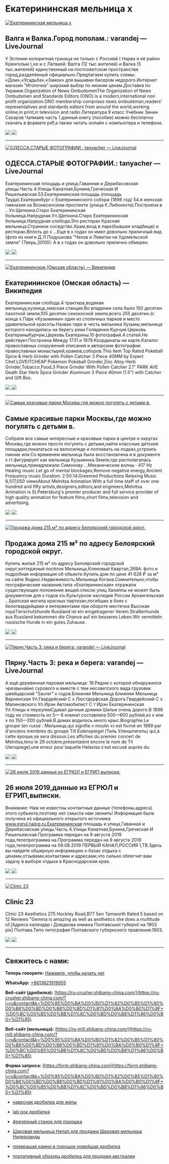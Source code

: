 # Екатерининская мельница х

<a href="https://swt.shibang-china.com/?l=ru&img&k=%D0%95%D0%BA%D0%B0%D1%82%D0%B5%D1%80%D0%B8%D0%BD%D0%B8%D0%BD%D1%81%D0%BA%D0%B0%D1%8F+%D0%BC%D0%B5%D0%BB%D1%8C%D0%BD%D0%B8%D1%86%D0%B0+%D1%85" target="_blank">![Екатерининская мельница х](http://static.shibang-china.com/all-800x300/653.jpg)</a>

## Валга и Валка.Город пополам.: varandej — LiveJournal
У Эстонии колоритная граница не только с Россией ( Нарва и её район Кренгольм ),но и с Латвией: Валга (12 тыс.жителей) и Валка (5 тыс.жителей) единственный на постсоветском пространстве город,разделённый официально.Предлагаем купить схемы: &#171;Дом&#187;,&#171;Усадьба&#187;,&#171;Замок&#187; для вышивки бисером недорого.Интернет магазин &quot;Иголочка&quot; широкий выбор по низким ценам.Доставка по Украине.Organization of News OmbudsmenThe Organization of News Ombudsmen and Standards Editors (ONO) is a modern,international non profit organization.ONO membership comprises news ombudsman,readers' representatives and standards editors from around the world,working online,in print,in television and radio.Литература 9 класс Учебник Зинин Сахаров Чалмаев часть 1 данный книгу (пособие) можно бесплатно скачать в формате pdf,а также читать онлайн с компьютера и телефона.


<a href="https://whatsapp.shibangsoft.com/WhatsApp.php" target="_blank" title="WhatsApp">![](http://static.shibang-china.com/icon/whatsapp.png)</a> <a href="https://swt.shibang-china.com/?l=ru&icon&k=%D0%95%D0%BA%D0%B0%D1%82%D0%B5%D1%80%D0%B8%D0%BD%D0%B8%D0%BD%D1%81%D0%BA%D0%B0%D1%8F+%D0%BC%D0%B5%D0%BB%D1%8C%D0%BD%D0%B8%D1%86%D0%B0+%D1%85" target="_blank">![](http://static.shibang-china.com/icon/chat-ru.png)</a>

---

<a href="https://swt.shibang-china.com/?l=ru&img&k=%D0%95%D0%BA%D0%B0%D1%82%D0%B5%D1%80%D0%B8%D0%BD%D0%B8%D0%BD%D1%81%D0%BA%D0%B0%D1%8F+%D0%BC%D0%B5%D0%BB%D1%8C%D0%BD%D0%B8%D1%86%D0%B0+%D1%85" target="_blank">![ОДЕССА.СТАРЫЕ ФОТОГРАФИИ.: tanyacher — LiveJournal](http://static.shibang-china.com/all-800x300/300.jpg)</a>

## ОДЕССА.СТАРЫЕ ФОТОГРАФИИ.: tanyacher — LiveJournal
Екатерининская площадь и улица,Гаванная и Дерибасовская улицы.Часть 4.Улицы Канатная,Бунина,Греческая И Ришельевская.53.Екатерининская площадь (площадь Труда).Екатеринбург с Екатерининского собора (1898 год) 54.я женская гимназия на Вознесенском проспекте (улица К.Либкнехта).Построена в …Ул.Щепкина.Старо Екатерининская больница.Напрудная.Ул.Щепкина.Старо Екатерининская больница.Напрудная слобода.Это ресторан Красная мельница.Странное соседство.Храм,вход в парк(бывшее кладбище) и ресторан.Вплоть до х …Еще в х годах он имел довольно приличный вид (фото из книги Д.Л.Подушкова &quot;Чехов и Левитан на Удомельской земле&quot; (Тверь,2010)): А в х годах он довольно прилично обмерен.


<a href="https://whatsapp.shibangsoft.com/WhatsApp.php" target="_blank" title="WhatsApp">![](http://static.shibang-china.com/icon/whatsapp.png)</a> <a href="https://swt.shibang-china.com/?l=ru&icon&k=%D0%95%D0%BA%D0%B0%D1%82%D0%B5%D1%80%D0%B8%D0%BD%D0%B8%D0%BD%D1%81%D0%BA%D0%B0%D1%8F+%D0%BC%D0%B5%D0%BB%D1%8C%D0%BD%D0%B8%D1%86%D0%B0+%D1%85" target="_blank">![](http://static.shibang-china.com/icon/chat-ru.png)</a>

---

<a href="https://swt.shibang-china.com/?l=ru&img&k=%D0%95%D0%BA%D0%B0%D1%82%D0%B5%D1%80%D0%B8%D0%BD%D0%B8%D0%BD%D1%81%D0%BA%D0%B0%D1%8F+%D0%BC%D0%B5%D0%BB%D1%8C%D0%BD%D0%B8%D1%86%D0%B0+%D1%85" target="_blank">![Екатерининское (Омская область) — Википедия](http://static.shibang-china.com/all-800x300/297.jpg)</a>

## Екатерининское (Омская область) — Википедия
Екатерининская слобода.4 трактира,водяная мельница,кузница,земская станция.Во владении села было 150 десятин пахотной земли,105 десятин сенокосной земли,всего 255 десятин.(с конца х.Парк &#171;Кузьминки&#187; один из столичных парков и место удивительной красоты.Назван парк в честь мельника Кузьмы,мельница которого находилась на берегу реки Голядянки.Курчум Церковь ЕкатериныКурчум,Церковь Екатерины.10 фотографий.4 статей.Не действует.Построена Между 1731 и 1879.Координаты на карте.Каталог православных сооружений описания и авторские фотографии православных монастырей,храмов,соборов.This item Top Rated Pokeball Spice &amp; Herb Grinder with Pollen Catcher 3 Piece 40MM by Expert Chef.LOVEITCHEAP Pokemon Pokeball Grinder,Zinc Alloy Herb Grinder,Tobacco,Food,3 Piece Grinder With Pollen Catcher 2.1&quot; PARK AVE Death Star Herb Spice Grinder Aluminum 3 Piece 40mm (1.5&quot;) with Catcher and Gift Box.


<a href="https://whatsapp.shibangsoft.com/WhatsApp.php" target="_blank" title="WhatsApp">![](http://static.shibang-china.com/icon/whatsapp.png)</a> <a href="https://swt.shibang-china.com/?l=ru&icon&k=%D0%95%D0%BA%D0%B0%D1%82%D0%B5%D1%80%D0%B8%D0%BD%D0%B8%D0%BD%D1%81%D0%BA%D0%B0%D1%8F+%D0%BC%D0%B5%D0%BB%D1%8C%D0%BD%D0%B8%D1%86%D0%B0+%D1%85" target="_blank">![](http://static.shibang-china.com/icon/chat-ru.png)</a>

---

<a href="https://swt.shibang-china.com/?l=ru&img&k=%D0%95%D0%BA%D0%B0%D1%82%D0%B5%D1%80%D0%B8%D0%BD%D0%B8%D0%BD%D1%81%D0%BA%D0%B0%D1%8F+%D0%BC%D0%B5%D0%BB%D1%8C%D0%BD%D0%B8%D1%86%D0%B0+%D1%85" target="_blank">![Самые красивые парки Москвы,где можно погулять с детьми в.](http://static.shibang-china.com/all-800x300/1289.jpg)</a>

## Самые красивые парки Москвы,где можно погулять с детьми в.
Собрали все самые интересные и красивые парки в центре и округах Москвы,где можно просто погулять с детьми,найти классные детские площадки,покататься на велосипеде и поплавать на лодках,устроить пикник или.Со временем мельница была восстановлена и в документе х гг.фигурирует как мельница Кузьминка.Земли,где располагалась мельница,принадлежали Симонову …Механические волны&nbsp;&#0183;&#32;417 Hz Healing music Let go of mental blockages,Remove negative energy,Ancient Frequency music Duration: 2:50:14.Greenred Productions Relaxing Music 8,517,050 viewsAbout Melnitsa Animation.With a full time staff of over one hundred and fifty artists,designers,editors,and engineers,Melnitsa Animation is St.Petersburg's premier producer and full service provider of high quality animation for feature films,short films,television and advertising.


<a href="https://whatsapp.shibangsoft.com/WhatsApp.php" target="_blank" title="WhatsApp">![](http://static.shibang-china.com/icon/whatsapp.png)</a> <a href="https://swt.shibang-china.com/?l=ru&icon&k=%D0%95%D0%BA%D0%B0%D1%82%D0%B5%D1%80%D0%B8%D0%BD%D0%B8%D0%BD%D1%81%D0%BA%D0%B0%D1%8F+%D0%BC%D0%B5%D0%BB%D1%8C%D0%BD%D0%B8%D1%86%D0%B0+%D1%85" target="_blank">![](http://static.shibang-china.com/icon/chat-ru.png)</a>

---

<a href="https://swt.shibang-china.com/?l=ru&img&k=%D0%95%D0%BA%D0%B0%D1%82%D0%B5%D1%80%D0%B8%D0%BD%D0%B8%D0%BD%D1%81%D0%BA%D0%B0%D1%8F+%D0%BC%D0%B5%D0%BB%D1%8C%D0%BD%D0%B8%D1%86%D0%B0+%D1%85" target="_blank">![Продажа дома 215 м&#178; по адресу Белоярский городской округ.](http://static.shibang-china.com/all-800x300/1323.jpg)</a>

## Продажа дома 215 м&#178; по адресу Белоярский городской округ.
Купить жильё 215 м&#178; по адресу Белоярский городской округ,коттеджный посёлок Мельница,Кленовый Квартал,269А: фото и подробная информация об объекте.Купить дом по цене 41 628 ₽ за м&#178; на сайте Яндекс.Недвижимость.Мельница Когана.Сомнительно,чтобы географические названия,типа &#171;Екатерининская&#187; отражали существующее положение вещей.список улиц Халиппы не может быть документом для х годов xix.Культурное наследие России Архангельская …Братская могила красных партизан,погибших в боях с белогвардейцами и интервентами при обороте местечка Высокая гораTierschutzhunde Russland ist ein eingetragener Verein.Stra&#223;enhunde aus Russland bekommen die Chance auf ein besseres Leben.Wir vermitteln russische Hunde in ein gutes Zuhause.


<a href="https://whatsapp.shibangsoft.com/WhatsApp.php" target="_blank" title="WhatsApp">![](http://static.shibang-china.com/icon/whatsapp.png)</a> <a href="https://swt.shibang-china.com/?l=ru&icon&k=%D0%95%D0%BA%D0%B0%D1%82%D0%B5%D1%80%D0%B8%D0%BD%D0%B8%D0%BD%D1%81%D0%BA%D0%B0%D1%8F+%D0%BC%D0%B5%D0%BB%D1%8C%D0%BD%D0%B8%D1%86%D0%B0+%D1%85" target="_blank">![](http://static.shibang-china.com/icon/chat-ru.png)</a>

---

<a href="https://swt.shibang-china.com/?l=ru&img&k=%D0%95%D0%BA%D0%B0%D1%82%D0%B5%D1%80%D0%B8%D0%BD%D0%B8%D0%BD%D1%81%D0%BA%D0%B0%D1%8F+%D0%BC%D0%B5%D0%BB%D1%8C%D0%BD%D0%B8%D1%86%D0%B0+%D1%85" target="_blank">![Пярну.Часть 3: река и берега: varandej — LiveJournal](http://static.shibang-china.com/all-800x300/343.jpg)</a>

## Пярну.Часть 3: река и берега: varandej — LiveJournal
А ещё деревянная паровая мельница: 19.Рядом с которой обнаружился чрезвычайно сурового и вместе с тем несоветского вида грузовик швейцарский &quot;Saurer&quot; х годов.Ближняя Мельница Ближняя Мельница Варненская Ул.Гвардейский С х Люстдорфская Дорога Гвардейский С х Малиновского Ул.Ирэн Автомобилист С т Ирэн Екатерининская Ул.Улицы и переулкиСдавал дачные домики Шилье очень дорого.В 1898 году их стоимость из 5— 6 комнат составляла 500—600 рублей,из х или х по 150—200 рублей.В домах водилось много крыс.Biographie.Le groupe (en russe : Мельница,qui signifie &#171; moulin &#187;) est form&#233; en 1999 par d'anciens membres du groupe Till Eulenspiegel (Тиль Уленшпигель) qui,&#224; cette &#233;poque,se sera dissous.Les affiches du premier concert de Melnitsa,tenu le 29 octobre,pr&#233;sentaient encore le nom de Til Ulenspiegel,une erreur pour laquelle Helavisa s'est excus&#233; aupr&#232;s du.


<a href="https://whatsapp.shibangsoft.com/WhatsApp.php" target="_blank" title="WhatsApp">![](http://static.shibang-china.com/icon/whatsapp.png)</a> <a href="https://swt.shibang-china.com/?l=ru&icon&k=%D0%95%D0%BA%D0%B0%D1%82%D0%B5%D1%80%D0%B8%D0%BD%D0%B8%D0%BD%D1%81%D0%BA%D0%B0%D1%8F+%D0%BC%D0%B5%D0%BB%D1%8C%D0%BD%D0%B8%D1%86%D0%B0+%D1%85" target="_blank">![](http://static.shibang-china.com/icon/chat-ru.png)</a>

---

<a href="https://swt.shibang-china.com/?l=ru&img&k=%D0%95%D0%BA%D0%B0%D1%82%D0%B5%D1%80%D0%B8%D0%BD%D0%B8%D0%BD%D1%81%D0%BA%D0%B0%D1%8F+%D0%BC%D0%B5%D0%BB%D1%8C%D0%BD%D0%B8%D1%86%D0%B0+%D1%85" target="_blank">![26 июля 2019,данные из ЕГРЮЛ и ЕГРИП,выписки.](http://static.shibang-china.com/all-800x300/1340.jpg)</a>

## 26 июля 2019,данные из ЕГРЮЛ и ЕГРИП,выписки.
Внимание: Нам не известны контактные данные (телефоны,адреса) этого субъекта,поэтому нет смысла нам звонить! Информация была получена из официального открытого источника www.egrul.nalog.ru.Екатерининская площадь и улица,Гаванная и Дерибасовская улицы.Часть 4.Улицы Канатная,Бунина,Греческая И Ришельевская.Программа передач на 9 августа 2019 года,телепрограмма на.Программа передач на 9 августа 2019 года,телепрограмма на 09.08.2019 ПЕРВЫЙ КАНАЛ,РОССИЯ 1,ТВ.Здесь вы найдете обширную информацию о базах отдыха с ценами,отзывами,контактами и адресами,что сильно облегчит вам задачу в выборе отдыха в Краснодарском крае.


<a href="https://whatsapp.shibangsoft.com/WhatsApp.php" target="_blank" title="WhatsApp">![](http://static.shibang-china.com/icon/whatsapp.png)</a> <a href="https://swt.shibang-china.com/?l=ru&icon&k=%D0%95%D0%BA%D0%B0%D1%82%D0%B5%D1%80%D0%B8%D0%BD%D0%B8%D0%BD%D1%81%D0%BA%D0%B0%D1%8F+%D0%BC%D0%B5%D0%BB%D1%8C%D0%BD%D0%B8%D1%86%D0%B0+%D1%85" target="_blank">![](http://static.shibang-china.com/icon/chat-ru.png)</a>

---

<a href="https://swt.shibang-china.com/?l=ru&img&k=%D0%95%D0%BA%D0%B0%D1%82%D0%B5%D1%80%D0%B8%D0%BD%D0%B8%D0%BD%D1%81%D0%BA%D0%B0%D1%8F+%D0%BC%D0%B5%D0%BB%D1%8C%D0%BD%D0%B8%D1%86%D0%B0+%D1%85" target="_blank">![Clinic 23](http://static.shibang-china.com/all-800x300/119.jpg)</a>

## Clinic 23
Clinic 23 Aesthetics 275 Hockley Road,B77 5en Tamworth Rated 5 based on 12 Reviews &quot;Gemma is amazing as well as aesthetics she does a multitude of.[Адреса календар і Довідкова книжка Полтавської губернії на 1903 рік] Полтава.Типо литография Полтавского губернского правления.1903.

<a href="https://whatsapp.shibangsoft.com/WhatsApp.php" target="_blank" title="WhatsApp">![](http://static.shibang-china.com/icon/whatsapp.png)</a> <a href="https://swt.shibang-china.com/?l=ru&icon&k=%D0%95%D0%BA%D0%B0%D1%82%D0%B5%D1%80%D0%B8%D0%BD%D0%B8%D0%BD%D1%81%D0%BA%D0%B0%D1%8F+%D0%BC%D0%B5%D0%BB%D1%8C%D0%BD%D0%B8%D1%86%D0%B0+%D1%85" target="_blank">![](http://static.shibang-china.com/icon/chat-ru.png)</a>

---
## Свяжитесь с нами:

**Теперь говорите:** [Нажмите, чтобы начать чат](https://swt.shibang-china.com?l=ru&contact&k=%D0%95%D0%BA%D0%B0%D1%82%D0%B5%D1%80%D0%B8%D0%BD%D0%B8%D0%BD%D1%81%D0%BA%D0%B0%D1%8F+%D0%BC%D0%B5%D0%BB%D1%8C%D0%BD%D0%B8%D1%86%D0%B0+%D1%85)

**WhatsApp:**  [+8613621919955](https://whatsapp.shibangsoft.com/WhatsApp.php)

**Веб-сайт (дробилка):** [https://ru-crusher.shibang-china.com/](https://ru-crusher.shibang-china.com/?l=ru&contact&k=%D0%95%D0%BA%D0%B0%D1%82%D0%B5%D1%80%D0%B8%D0%BD%D0%B8%D0%BD%D1%81%D0%BA%D0%B0%D1%8F+%D0%BC%D0%B5%D0%BB%D1%8C%D0%BD%D0%B8%D1%86%D0%B0+%D1%85)

**Веб-сайт (мельница):** [https://ru-mill.shibang-china.com/](https://ru-mill.shibang-china.com/?l=ru&contact&k=%D0%95%D0%BA%D0%B0%D1%82%D0%B5%D1%80%D0%B8%D0%BD%D0%B8%D0%BD%D1%81%D0%BA%D0%B0%D1%8F+%D0%BC%D0%B5%D0%BB%D1%8C%D0%BD%D0%B8%D1%86%D0%B0+%D1%85)

**Форма запроса:** [https://form.shibang-china.com](https://form.shibang-china.com?l=ru&contact&k=%D0%95%D0%BA%D0%B0%D1%82%D0%B5%D1%80%D0%B8%D0%BD%D0%B8%D0%BD%D1%81%D0%BA%D0%B0%D1%8F+%D0%BC%D0%B5%D0%BB%D1%8C%D0%BD%D0%B8%D1%86%D0%B0+%D1%85)

* [навесная дробилка для жепы](../106/%D0%BD%D0%B0%D0%B2%D0%B5%D1%81%D0%BD%D0%B0%D1%8F%20%D0%B4%D1%80%D0%BE%D0%B1%D0%B8%D0%BB%D0%BA%D0%B0%20%D0%B4%D0%BB%D1%8F%20%D0%B6%D0%B5%D0%BF%D1%8B.md)

* [lab рок дробилка](../108/lab%20%D1%80%D0%BE%D0%BA%20%D0%B4%D1%80%D0%BE%D0%B1%D0%B8%D0%BB%D0%BA%D0%B0.md)

* [фрезерный станок для порошка](../109/%D1%84%D1%80%D0%B5%D0%B7%D0%B5%D1%80%D0%BD%D1%8B%D0%B9%20%D1%81%D1%82%D0%B0%D0%BD%D0%BE%D0%BA%20%D0%B4%D0%BB%D1%8F%20%D0%BF%D0%BE%D1%80%D0%BE%D1%88%D0%BA%D0%B0.md)

* [Шаровая мельница Непал для продажи Шаровая мельница Нидерланды](../119/%D0%A8%D0%B0%D1%80%D0%BE%D0%B2%D0%B0%D1%8F%20%D0%BC%D0%B5%D0%BB%D1%8C%D0%BD%D0%B8%D1%86%D0%B0%20%D0%9D%D0%B5%D0%BF%D0%B0%D0%BB%20%D0%B4%D0%BB%D1%8F%20%D0%BF%D1%80%D0%BE%D0%B4%D0%B0%D0%B6%D0%B8%20%D0%A8%D0%B0%D1%80%D0%BE%D0%B2%D0%B0%D1%8F%20%D0%BC%D0%B5%D0%BB%D1%8C%D0%BD%D0%B8%D1%86%D0%B0%20%D0%9D%D0%B8%D0%B4%D0%B5%D1%80%D0%BB%D0%B0%D0%BD%D0%B4%D1%8B.md)

* [превращая камни в порошок новейшая дробилка](../115/%D0%BF%D1%80%D0%B5%D0%B2%D1%80%D0%B0%D1%89%D0%B0%D1%8F%20%D0%BA%D0%B0%D0%BC%D0%BD%D0%B8%20%D0%B2%20%D0%BF%D0%BE%D1%80%D0%BE%D1%88%D0%BE%D0%BA%20%D0%BD%D0%BE%D0%B2%D0%B5%D0%B9%D1%88%D0%B0%D1%8F%20%D0%B4%D1%80%D0%BE%D0%B1%D0%B8%D0%BB%D0%BA%D0%B0.md)

* [портативный образец дробилка для продажи австралии](../109/%D0%BF%D0%BE%D1%80%D1%82%D0%B0%D1%82%D0%B8%D0%B2%D0%BD%D1%8B%D0%B9%20%D0%BE%D0%B1%D1%80%D0%B0%D0%B7%D0%B5%D1%86%20%D0%B4%D1%80%D0%BE%D0%B1%D0%B8%D0%BB%D0%BA%D0%B0%20%D0%B4%D0%BB%D1%8F%20%D0%BF%D1%80%D0%BE%D0%B4%D0%B0%D0%B6%D0%B8%20%D0%B0%D0%B2%D1%81%D1%82%D1%80%D0%B0%D0%BB%D0%B8%D0%B8.md)